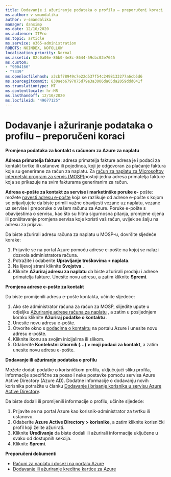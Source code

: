 ```yaml
---
title: Dodavanje i ažuriranje podataka o profilu – preporučeni koraci
ms.author: v-smandalika
author: v-smandalika
manager: dansimp
ms.date: 12/10/2020
ms.audience: ITPro
ms.topic: article
ms.service: o365-administration
ROBOTS: NOINDEX, NOFOLLOW
localization_priority: Normal
ms.assetid: 82c0a06e-86b0-4e8c-8644-59cbc02e7645
ms.custom:
- "9004166"
- "7339"
ms.openlocfilehash: a3cbf78949c7e22d537f54c2498133277a6cb5d6
ms.sourcegitcommit: 830aeb6797075d79e3a3006da05da2059ddd041f
ms.translationtype: MT
ms.contentlocale: hr-HR
ms.lasthandoff: 12/10/2020
ms.locfileid: "49677125"
---
```

# <a name="add-or-update-profile-information---legacy-wd---recommended-steps"></a>Dodavanje i ažuriranje podataka o profilu – preporučeni koraci

**Promjena podataka za kontakt s računom za Azure za naplatu**

**Adresa primatelja fakture**: adresa primatelja fakture adresa je i podaci za kontakt tvrtke ili ustanove ili pojedinca, koji je odgovoran za plaćanje faktura koje su generirane za račun za naplatu. Za [račun za naplatu za Microsoftov internetski program za servis (MOSP)](https://docs.microsoft.com/azure/cost-management-billing/manage/change-azure-account-profile#update-an-mosp-billing-account-address)postoji jedna adresa primatelja fakture koja se prikazuje na svim fakturama generiranim za račun.

**Adresa e-pošte za kontakt za servise i marketinške poruke e-** pošte: možete [navesti adresu e-pošte](https://docs.microsoft.com/azure/cost-management-billing/manage/change-azure-account-profile#change-your-contact-email-address) koja se razlikuje od adrese e-pošte s kojom se prijavljujete da biste primili važne obavijesti vezane uz naplatu, vezane uz servise i preporuke o vašem računu za Azure. Poruke e-pošte s obavijestima o servisu, kao što su hitna sigurnosna pitanja, promjene cijena ili poništavanje promjena servisa koje koristi vaš račun, uvijek se šalju na adresu za prijavu.

Da biste ažurirali adresu računa za naplatu u MOSP-u, dovršite sljedeće korake:
1. Prijavite se na portal Azure pomoću adrese e-pošte na kojoj se nalazi dozvola administratora računa.
2. Potražite i odaberite **Upravljanje troškovima + naplata**. 
3. Na lijevoj strani kliknite **Svojstva** . 
4. Kliknite **Ažuriraj adresu za naplatu** da biste ažurirali prodaju i adrese primatelja fakture. Unesite novu adresu, a zatim kliknite **Spremi**.

**Promjena adrese e-pošte za kontakt** 

Da biste promijenili adresu e-pošte kontakta, učinite sljedeće:
1. Ako ste administrator računa za račun za MOSP, slijedite upute u odjeljku [Ažuriranje adrese računa za naplatu](https://docs.microsoft.com/azure/cost-management-billing/manage/change-azure-account-profile#update-an-mosp-billing-account-address) , a zatim u posljednjem koraku kliknite **Ažuriraj podatke o kontaktu** . 
2. Unesite novu adresu e-pošte. 
3. Otvorite okno s [podacima o kontaktu](https://ms.portal.azure.com/) na portalu Azure i unesite novu adresu e-pošte. 
4. Kliknite ikonu sa svojim inicijalima ili slikom. 
5. Odaberite **Kontekstni izbornik (...) > moji podaci za kontakt**, a zatim unesite novu adresu e-pošte.

**Dodavanje ili ažuriranje podataka o profilu**

Možete dodati podatke o korisničkom profilu, uključujući sliku profila, informacije specifične za posao i neke postavke pomoću servisa Azure Active Directory (Azure AD). Dodatne informacije o dodavanju novih korisnika potražite u članku [Dodavanje i brisanje korisnika u servisu Azure Active Directory](https://docs.microsoft.com/azure/active-directory/fundamentals/add-users-azure-active-directory).

Da biste dodali ili promijenili informacije o profilu, učinite sljedeće:

1. Prijavite se na portal Azure kao korisnik-administrator za tvrtku ili ustanovu.
2. Odaberite **Azure Active Directory > korisnike**, a zatim kliknite korisnički profil koji želite ažurirati. 
3. Kliknite **Uređivanje** da biste dodali ili ažurirali informacije uključene u svaku od dostupnih sekcija. 
4. Kliknite **Spremi**.

**Preporučeni dokumenti**

- [Računi za naplatu i dosezi na portalu Azure](https://docs.microsoft.com/azure/cost-management-billing/manage/view-all-accounts) 
- [Dodavanje ili ažuriranje kreditne kartice za Azure](https://docs.microsoft.com/azure/cost-management-billing/manage/change-credit-card)


